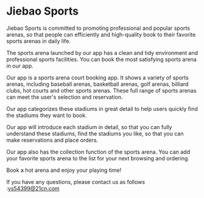 # Jiebao Sports
Jiebao Sports is committed to promoting professional and popular sports arenas, so that people can efficiently and high-quality book to their favorite sports arenas in daily life.

The sports arena launched by our app has a clean and tidy environment and professional sports facilities. You can book the most satisfying sports arena in our app.

Our app is a sports arena court booking app. It shows a variety of sports arenas, including baseball arenas, basketball arenas, golf arenas, billiard clubs, hot courts and other sports arenas. These full range of sports arenas can meet the user's selection and reservation.

Our app categorizes these stadiums in great detail to help users quickly find the stadiums they want to book.

Our app will introduce each stadium in detail, so that you can fully understand these stadiums, find the stadiums you like, so that you can make reservations and place orders.

Our app also has the collection function of the sports arena. You can add your favorite sports arena to the list for your next browsing and ordering.

Book a hot arena and enjoy your playing time!

If you have any questions, please contact us as follows :ys54399@21cn.com
